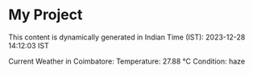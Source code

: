 # My Project

This content is dynamically generated in Indian Time (IST): 2023-12-28 14:12:03 IST


Current Weather in Coimbatore:
Temperature: 27.88 °C
Condition: haze
